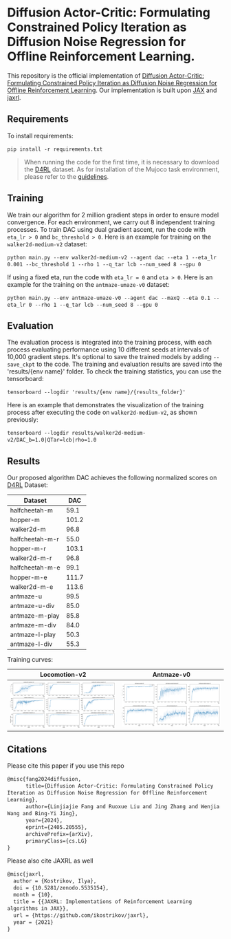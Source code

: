 # Diffusion Actor-Critic: Formulating Constrained Policy Iteration as Diffusion Noise Regression for Offline Reinforcement Learning.

This repository is the official implementation of 
[Diffusion Actor-Critic: Formulating Constrained Policy Iteration as Diffusion Noise Regression for Offline Reinforcement Learning](https://arxiv.org/abs/2405.20555).
Our implementation is built upon [JAX](https://github.com/ikostrikov/jaxrl) and [jaxrl](https://github.com/ikostrikov/jaxrl). 

## Requirements

To install requirements:

```setup
pip install -r requirements.txt
```

>When running the code for the first time, it is necessary to download the [D4RL](https://github.com/digital-brain-sh/d4rl) dataset.
> As for installation of the Mujoco task environment, please refer to the [guidelines](https://ivanvoid.github.io/voidlog.github.io/2022/05/27/d4rl_installation.html).


## Training
We train our algorithm for 2 million gradient steps in order to ensure model convergence. 
For each environment, we carry out 8 independent training processes.
To train DAC using dual gradient ascent, run the code with `eta_lr > 0` and `bc_threshold > 0`. 
Here is an example for training on the `walker2d-medium-v2` dataset:

```train
python main.py --env walker2d-medium-v2 --agent dac --eta 1 --eta_lr 0.001 --bc_threshold 1 --rho 1 --q_tar lcb --num_seed 8 --gpu 0
```

If using a fixed eta, run the code with `eta_lr = 0` and `eta > 0`. 
Here is an example for the training on the `antmaze-umaze-v0` dataset:

```train
python main.py --env antmaze-umaze-v0 --agent dac --maxQ --eta 0.1 --eta_lr 0 --rho 1 --q_tar lcb --num_seed 8 --gpu 0
```

## Evaluation

The evaluation process is integrated into the training process, 
with each process evaluating performance using 10 different seeds at intervals of 10,000 gradient steps. It's optional 
to save the trained models by adding `--save_ckpt` to the code. The training and evaluation results are saved into the 'results/{env name}' folder.
To check the training statistics, you can use the tensorboard:
```
tensorboard --logdir 'results/{env name}/{results_folder}'
```
Here is an example that demonstrates the visualization of the training process after executing the code on `walker2d-medium-v2`, as shown previously:
```
tensorboard --logdir results/walker2d-medium-v2/DAC_b=1.0|QTar=lcb|rho=1.0
```

## Results

Our proposed algorithm DAC achieves the following normalized scores on [D4RL](https://github.com/digital-brain-sh/d4rl) Dataset:

| Dataset              | DAC   |
|----------------------|-------|
| halfcheetah-m        | 59.1  |
| hopper-m             | 101.2 |
| walker2d-m           | 96.8  |
| halfcheetah-m-r      | 55.0  |
| hopper-m-r           | 103.1 |
| walker2d-m-r         | 96.8  |
| halfcheetah-m-e      | 99.1  |
| hopper-m-e           | 111.7 |
| walker2d-m-e         | 113.6 |
| antmaze-u            | 99.5  |
| antmaze-u-div        | 85.0  |
| antmaze-m-play       | 85.8  |
| antmaze-m-div        | 84.0  |
| antmaze-l-play       | 50.3  |
| antmaze-l-div        | 55.3  |


Training curves:

| Locomotion-v2              | Antmaze-v0              |
|----------------------------|-------------------------|
| ![](locomotion_curves.svg) | ![](antmaze_curves.svg) |



## Citations

Please cite this paper if you use this repo

```
@misc{fang2024diffusion,
      title={Diffusion Actor-Critic: Formulating Constrained Policy Iteration as Diffusion Noise Regression for Offline Reinforcement Learning}, 
      author={Linjiajie Fang and Ruoxue Liu and Jing Zhang and Wenjia Wang and Bing-Yi Jing},
      year={2024},
      eprint={2405.20555},
      archivePrefix={arXiv},
      primaryClass={cs.LG}
}
```

Please also cite JAXRL as well
```
@misc{jaxrl,
  author = {Kostrikov, Ilya},
  doi = {10.5281/zenodo.5535154},
  month = {10},
  title = {{JAXRL: Implementations of Reinforcement Learning algorithms in JAX}},
  url = {https://github.com/ikostrikov/jaxrl},
  year = {2021}
}
```